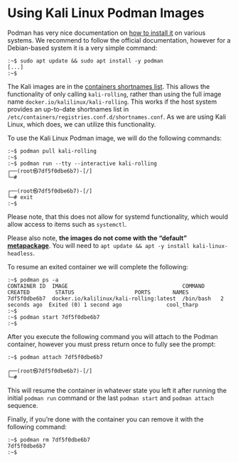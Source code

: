# Using Kali Linux Podman Images

Podman has very nice documentation on [how to install it](https://podman.io/getting-started/installation) on various systems. We recommend to follow the official documentation, however for a Debian-based system it is a very simple command:

```
:~$ sudo apt update && sudo apt install -y podman
[...]
:~$
```

The Kali images are in the [containers shortnames list](https://github.com/containers/shortnames). This allows the functionality of only calling `kali-rolling`, rather than using the full image name `docker.io/kalilinux/kali-rolling`. This works if the host system provides an up-to-date shortnames list in `/etc/containers/registries.conf.d/shortnames.conf`. As we are using Kali Linux, which does, we can utilize this functionality.

To use the Kali Linux Podman image, we will do the following commands:

```
:~$ podman pull kali-rolling
:~$
:~$ podman run --tty --interactive kali-rolling
┌──(root㉿7df5f0dbe6b7)-[/]
└─#

┌──(root㉿7df5f0dbe6b7)-[/]
└─# exit
:~$
```

Please note, that this does not allow for systemd functionality, which would allow access to items such as `systemctl`.

Please also note, **the images do not come with the “default”** [**metapackage**](https://www.kali.org/docs/general-use/metapackages/). You will need to `apt update && apt -y install kali-linux-headless`.

To resume an exited container we will complete the following:

```
:~$ podman ps -a
CONTAINER ID  IMAGE                                    COMMAND     CREATED        STATUS                   PORTS       NAMES
7df5f0dbe6b7  docker.io/kalilinux/kali-rolling:latest  /bin/bash   2 seconds ago  Exited (0) 1 second ago              cool_tharp
:~$
:~$ podman start 7df5f0dbe6b7
:~$
```

After you execute the following command you will attach to the Podman container, however you must press return once to fully see the prompt:

```
:~$ podman attach 7df5f0dbe6b7

┌──(root㉿7df5f0dbe6b7)-[/]
└─#
```

This will resume the container in whatever state you left it after running the initial `podman run` command or the last `podman start` and `podman attach` sequence.

Finally, if you’re done with the container you can remove it with the following command:

```
:~$ podman rm 7df5f0dbe6b7
7df5f0dbe6b7
:~$
```
